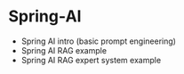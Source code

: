# Spring-AI

- Spring AI intro (basic prompt engineering)
- Spring AI RAG example
- Spring AI RAG expert system example
